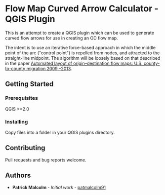 # Flow Map Curved Arrow Calculator - QGIS Plugin

This is an attempt to create a QGIS plugin which can be used to generate curved flow arrows for use in creating an OD
flow map.

The intent is to use an iterative force-based approach in which the middle point of the arc ("control point") is
repelled from nodes, and attracted to the straight-line midpoint. The algorithm will be loosely based on that described
in the paper [Automated layout of
origin–destination flow maps: U.S. county-to-county migration 2009
–2013](https://doi.org/10.1080/17445647.2017.1313788).

## Getting Started

### Prerequisites

QGIS >=2.0

### Installing

Copy files into a folder in your QGIS plugins directory.

## Contributing

Pull requests and bug reports welcome.

## Authors

* **Patrick Malcolm** - *Initial work* - [patmalcolm91](https://github.com/patmalcolm91)
